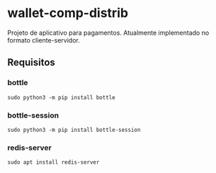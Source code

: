 # wallet-comp-distrib
Projeto de aplicativo para pagamentos.
Atualmente implementado no formato cliente-servidor.

## Requisitos
### bottle
```sudo python3 -m pip install bottle```
### bottle-session
```sudo python3 -m pip install bottle-session```
### redis-server
```sudo apt install redis-server```

